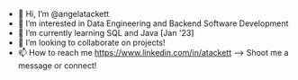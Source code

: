 - 👋 Hi, I’m @angelatackett
- 👀 I’m interested in Data Engineering and Backend Software Development
- 🌱 I’m currently learning SQL and Java [Jan '23]
- 💞️ I’m looking to collaborate on projects!
- 📫 How to reach me https://www.linkedin.com/in/atackett --> Shoot me a message or connect!

<!---
angelatackett/angelatackett is a ✨ special ✨ repository because its `README.md` (this file) appears on your GitHub profile.
You can click the Preview link to take a look at your changes.
--->
